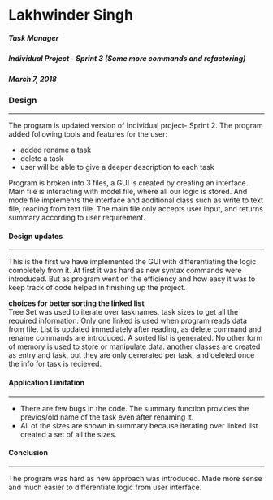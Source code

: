 # **Lakhwinder Singh**
##### Task Manager 
##### Individual Project - Sprint 3 (Some more commands and refactoring)
##### March 7, 2018

### Design
---
The program is updated version of Individual project- Sprint 2. The program added following tools and features for the user: 

* added rename a task    
* delete a task
* user will be able to give a deeper description to each task

Program is broken into 3 files, a GUI is created by creating an interface. Main file is interacting with model file, where all our logic is stored. And mode file implements the interface and additional class such as write to text file, reading from text file. The main file only accepts user input, and returns summary according to user requirement. 


#### Design updates 
---
This is the first we have implemented the GUI with differentiating the logic completely from it. At first it was hard as new syntax commands were introduced. But as program went on the efficiency and how easy it was to keep track of code helped in finishing up the project. 

__choices for better sorting the linked list__  
Tree Set was used to iterate over tasknames, task sizes to get all the required information. Only one linked is used when program reads data from file. List is updated immediately after reading, as delete command and rename commands are introduced. A sorted list is generated. No other form of memory is used to store or manipulate data. another classes are created as entry and task, but they are only generated per task, and deleted once the info for task is recieved. 
#### Application Limitation
---
* There are few bugs in the code. The summary function provides the previos/old name of the task even after renaming it. 
* All of the sizes are shown in summary because iterating over linked list created a set of all the sizes.

#### Conclusion
---
The program was hard as new approach was introduced. Made more sense and much easier to differentiate logic from user interface. 


